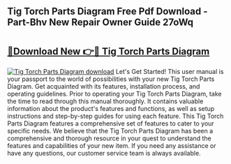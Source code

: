 ## Tig Torch Parts Diagram Free Pdf Download - Part-Bhv New Repair Owner Guide 27oWq

# <h2><a href="http://dftm7s.blite.top/?on=Tig+Torch+Parts+Diagram">🔗Download New 👉🔴 Tig Torch Parts Diagram</a></h2>

[![Tig Torch Parts Diagram download](https://i.imgur.com/lujVjoI.png)](http://dftm7s.blite.top/?on=Tig+Torch+Parts+Diagram)
Let's Get Started! This user manual is your passport to the world of possibilities with your new Tig Torch Parts Diagram. Get acquainted with its features, installation process, and operating guidelines. Prior to operating your Tig Torch Parts Diagram, take the time to read through this manual thoroughly. It contains valuable information about the product's features and functions, as well as setup instructions and step-by-step guides for using each feature. This Tig Torch Parts Diagram features a comprehensive set of features to cater to your specific needs. We believe that the Tig Torch Parts Diagram has been a comprehensive and thorough resource in your quest to understand the features and capabilities of your new item. If you need any assistance or have any questions, our customer service team is always available.
